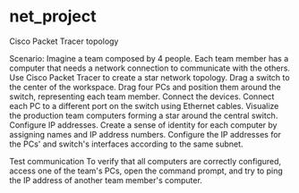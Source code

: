 # net_project
Cisco Packet Tracer topology


Scenario:
Imagine a team composed by 4 people. Each team member has a computer that needs a network connection to communicate with the others.
Use Cisco Packet Tracer to create a star network topology.
Drag a switch to the center of the workspace.
Drag four PCs and position them around the switch, representing each team member.
Connect the devices.
Connect each PC to a different port on the switch using Ethernet cables.
Visualize the production team computers forming a star around the central switch.
Configure IP addresses.
Create a sense of identity for each computer by assigning names and IP address numbers.
Configure the IP addresses for the PCs' and switch's interfaces according to the same subnet.

Test communication
To verify that all computers are correctly configured, access one of the team's PCs, open the command prompt, and try to ping the IP address of another team member's computer.
